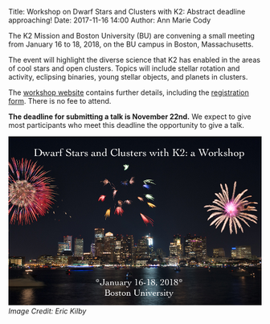 Title: Workshop on Dwarf Stars and Clusters with K2: Abstract deadline approaching!
Date: 2017-11-16 14:00
Author: Ann Marie Cody

The K2 Mission and Boston University (BU) are convening
a small meeting from January 16 to 18, 2018, on the BU campus
in Boston, Massachusetts.

The event will highlight the diverse science that K2 has enabled
in the areas of cool stars and open clusters.
Topics will include stellar rotation and activity,
eclipsing binaries, young stellar objects, and planets in clusters. 

The [workshop website](/cluster-workshop) contains further details,
including the [registration form](https://docs.google.com/forms/d/e/1FAIpQLSdZhetqWv9_oUAXmLueHDhyIVdMYcLPj53p5TjPeEgTTMkRWQ/viewform?usp=sf_link).
There is no fee to attend. 

**The deadline for submitting a talk is November 22nd.**
We expect to give most participants who meet this deadline
the opportunity to give a talk.

<img class="img-responsive" style="max-width:100%;" src="images/k2/bu_fireworks.jpg" alt="Dwarf Stars and Clusters with 
K2: A Workshop"> 
*Image Credit: Eric Kilby*